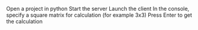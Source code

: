 Open a project in python
Start the server
Launch the client
In the console, specify a square matrix for calculation (for example 3x3)
Press Enter to get the calculation
